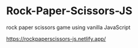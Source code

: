 # Rock-Paper-Scissors-JS
rock paper scissors game using vanilla JavaScript

https://rockpaperscissors-js.netlify.app/
